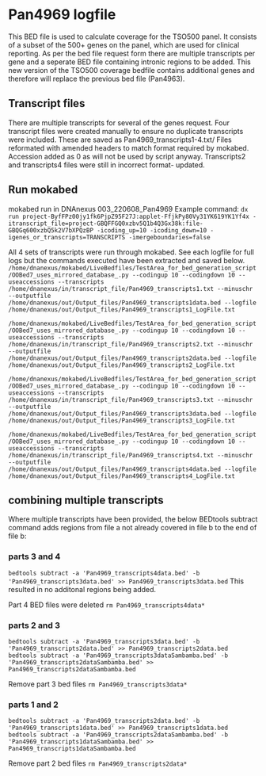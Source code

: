 # Pan4969 logfile
This BED file is used to calculate coverage for the TSO500 panel.
It consists of a subset of the 500+ genes on the panel, which are used for clinical reporting.
As per the bed file request form there are multiple transcripts per gene and a seperate BED file containing intronic regions to be added.
This new version of the TSO500 coverage bedfile contains additional genes and therefore will replace the previous bed file (Pan4963).

## Transcript files
There are multiple transcripts for several of the genes request. Four transcript files were created manually to ensure no duplicate transcripts were included. These are saved as Pan4969_transcripts1-4.txt/
Files reformated with amended headers to match format required by mokabed. Accession added as 0 as will not be used by script anyway.
Transcripts2 and transcripts4 files were still in incorrect format- updated.

## Run mokabed
mokabed run in DNAnexus 003_220608_Pan4969
Example command: 
`dx run project-ByfFPz00jy1fk6PjpZ95F27J:applet-FfjkPy80Vy31YK619YK1Yf4x -itranscript_file=project-GBQFFGQ0xzbv5Q1b4Q3Gx38k:file-GBQGq600xzbQ5k2V7bXPQzBP -icoding_up=10 -icoding_down=10 -igenes_or_transcripts=TRANSCRIPTS -imergeboundaries=false`

All 4 sets of transcripts were run through mokabed. See each logfile for full logs but the commands executed have been extracted and saved below.
`/home/dnanexus/mokabed/LiveBedfiles/TestArea_for_bed_generation_script/OOBed7_uses_mirrored_database_.py --codingup 10 --codingdown 10 --useaccessions --transcripts /home/dnanexus/in/transcript_file/Pan4969_transcripts1.txt --minuschr --outputfile /home/dnanexus/out/Output_files/Pan4969_transcripts1data.bed --logfile /home/dnanexus/out/Output_files/Pan4969_transcripts1_LogFile.txt`

`/home/dnanexus/mokabed/LiveBedfiles/TestArea_for_bed_generation_script/OOBed7_uses_mirrored_database_.py --codingup 10 --codingdown 10 --useaccessions --transcripts /home/dnanexus/in/transcript_file/Pan4969_transcripts2.txt --minuschr --outputfile /home/dnanexus/out/Output_files/Pan4969_transcripts2data.bed --logfile /home/dnanexus/out/Output_files/Pan4969_transcripts2_LogFile.txt`

`/home/dnanexus/mokabed/LiveBedfiles/TestArea_for_bed_generation_script/OOBed7_uses_mirrored_database_.py --codingup 10 --codingdown 10 --useaccessions --transcripts /home/dnanexus/in/transcript_file/Pan4969_transcripts3.txt --minuschr --outputfile /home/dnanexus/out/Output_files/Pan4969_transcripts3data.bed --logfile /home/dnanexus/out/Output_files/Pan4969_transcripts3_LogFile.txt`

`/home/dnanexus/mokabed/LiveBedfiles/TestArea_for_bed_generation_script/OOBed7_uses_mirrored_database_.py --codingup 10 --codingdown 10 --useaccessions --transcripts /home/dnanexus/in/transcript_file/Pan4969_transcripts4.txt --minuschr --outputfile /home/dnanexus/out/Output_files/Pan4969_transcripts4data.bed --logfile /home/dnanexus/out/Output_files/Pan4969_transcripts4_LogFile.txt`

## combining multiple transcripts
Where multiple transcripts have been provided, the below BEDtools subtract command adds regions from file a not already covered in file b to the end of file b:

### parts 3 and 4
`bedtools subtract -a 'Pan4969_transcripts4data.bed' -b 'Pan4969_transcripts3data.bed' >> Pan4969_transcripts3data.bed`
This resulted in no additonal regions being added.

Part 4 BED files were deleted
`rm Pan4969_transcripts4data*`

### parts 2 and 3
`bedtools subtract -a 'Pan4969_transcripts3data.bed' -b 'Pan4969_transcripts2data.bed' >> Pan4969_transcripts2data.bed`
`bedtools subtract -a 'Pan4969_transcripts3dataSambamba.bed' -b 'Pan4969_transcripts2dataSambamba.bed' >> Pan4969_transcripts2dataSambamba.bed`

Remove part 3 bed files
`rm Pan4969_transcripts3data*`

### parts 1 and 2
`bedtools subtract -a 'Pan4969_transcripts2data.bed' -b 'Pan4969_transcripts1data.bed' >> Pan4969_transcripts1data.bed`
`bedtools subtract -a 'Pan4969_transcripts2dataSambamba.bed' -b 'Pan4969_transcripts1dataSambamba.bed' >> Pan4969_transcripts1dataSambamba.bed`

Remove part 2 bed files
`rm Pan4969_transcripts2data*`